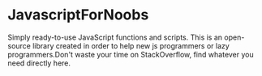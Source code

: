 # JavascriptForNoobs
Simply ready-to-use JavaScript functions and scripts. This is an open-source library created in order to help new js programmers or lazy programmers.Don't waste your time on StackOverflow, find whatever you need directly here.
